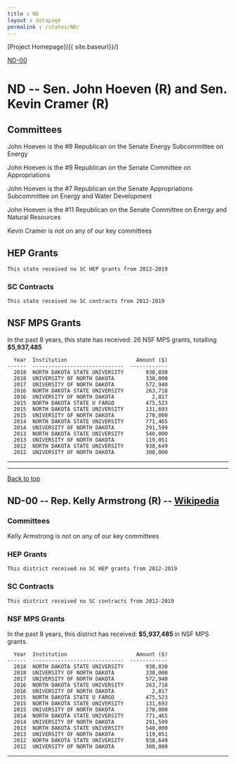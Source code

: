 ```yaml
---
title : ND
layout : datapage
permalink : /states/ND/
---
```

<a name="top"></a>
[Project Homepage]({{ site.baseurl}}/)


[ND-00](#ND-00)  

# ND -- Sen. John Hoeven (R) and  Sen. Kevin Cramer (R)
## Committees
John Hoeven is the #9 Republican on the Senate Energy Subcommittee on Energy 

John Hoeven is the #9 Republican on the Senate Committee on Appropriations 

John Hoeven is the #7 Republican on the Senate Appropriations Subcommittee on Energy and Water Development 

John Hoeven is the #11 Republican on the Senate Committee on Energy and Natural Resources 

Kevin Cramer is not on any of our key committees 

## HEP Grants
```
This state received no SC HEP grants from 2012-2019
```
### SC Contracts
```
This state received no SC contracts from 2012-2019
```
## NSF MPS Grants
In the past 8 years, this state has received:
26 NSF MPS grants, totalling <b> $5,937,485</b>
```
  Year  Institution                      Amount ($)
------  -----------------------------  ------------
  2018  NORTH DAKOTA STATE UNIVERSITY       930,030
  2018  UNIVERSITY OF NORTH DAKOTA          330,000
  2017  UNIVERSITY OF NORTH DAKOTA          572,940
  2016  NORTH DAKOTA STATE UNIVERSITY       263,718
  2016  UNIVERSITY OF NORTH DAKOTA            2,817
  2015  NORTH DAKOTA STATE U FARGO          475,523
  2015  NORTH DAKOTA STATE UNIVERSITY       131,693
  2015  UNIVERSITY OF NORTH DAKOTA          270,000
  2014  NORTH DAKOTA STATE UNIVERSITY       771,465
  2014  UNIVERSITY OF NORTH DAKOTA          291,599
  2013  NORTH DAKOTA STATE UNIVERSITY       540,000
  2013  UNIVERSITY OF NORTH DAKOTA          119,051
  2012  NORTH DAKOTA STATE UNIVERSITY       938,649
  2012  UNIVERSITY OF NORTH DAKOTA          300,000
```
---
---
<a name="ND-00"></a>
[Back to top](#top)
## ND-00 -- Rep. Kelly Armstrong (R) -- [Wikipedia](https://en.wikipedia.org/wiki/ND-00)
### Committees
Kelly Armstrong is not on any of our key committees 

### HEP Grants
```
This district received no SC HEP grants from 2012-2019
```
### SC Contracts
```
This district received no SC contracts from 2012-2019
```
### NSF MPS Grants
In the past 8 years, this district has received:<b> $5,937,485 </b>in NSF MPS grants.
```
  Year  Institution                      Amount ($)
------  -----------------------------  ------------
  2018  NORTH DAKOTA STATE UNIVERSITY       930,030
  2018  UNIVERSITY OF NORTH DAKOTA          330,000
  2017  UNIVERSITY OF NORTH DAKOTA          572,940
  2016  NORTH DAKOTA STATE UNIVERSITY       263,718
  2016  UNIVERSITY OF NORTH DAKOTA            2,817
  2015  NORTH DAKOTA STATE U FARGO          475,523
  2015  NORTH DAKOTA STATE UNIVERSITY       131,693
  2015  UNIVERSITY OF NORTH DAKOTA          270,000
  2014  NORTH DAKOTA STATE UNIVERSITY       771,465
  2014  UNIVERSITY OF NORTH DAKOTA          291,599
  2013  NORTH DAKOTA STATE UNIVERSITY       540,000
  2013  UNIVERSITY OF NORTH DAKOTA          119,051
  2012  NORTH DAKOTA STATE UNIVERSITY       938,649
  2012  UNIVERSITY OF NORTH DAKOTA          300,000
```
---
